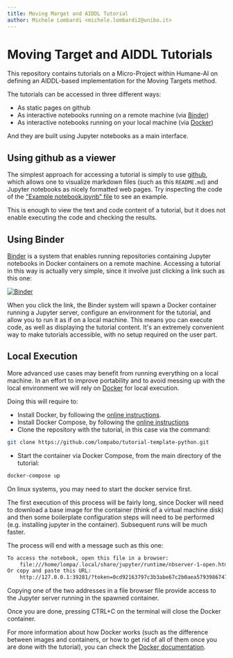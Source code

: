 ```yaml
---
title: Moving Marget and AIDDL Tutorial
author: Michele Lombardi <michele.lombardi2@unibo.it>
---
```


# Moving Target and AIDDL Tutorials #

This repository contains tutorials on a Micro-Project within Humane-AI on defining an AIDDL-based implementation for the Moving Targets method.

The tutorials can be accessed in three different ways:

* As static pages on github
* As interactive notebooks running on a remote machine (via
[Binder](https://mybinder.org/))
* As interactive notebooks running on your local machine (via
[Docker](https://www.docker.com/))

And they are built using Jupyter notebooks as a main interface.

## Using github as a viewer ##

The simplest approach for accessing a tutorial is simply to use
[github](https://github.com/), which allows one to visualize markdown files
(such as this `README.md`) and Jupyter notebooks as nicely formatted web
pages. Try inspecting the code of the ["Example notebook.ipynb"
file](https://github.com/lompabo/tutorial-template-python/blob/main/Example%20notebook.ipynb)
to see an example.

This is enough to view the text and code content of a tutorial, but it does
not enable executing the code and checking the results.

## Using Binder ##

[Binder](https://mybinder.org/) is a system that enables running repositories
containing Jupyter notebooks in Docker containers on a remote machine.
Accessing a tutorial in this way is actually very simple, since it involve
just clicking a link such as this one:

[![Binder](https://mybinder.org/badge_logo.svg)](https://mybinder.org/v2/gh/lompabo/mt-tutorial/HEAD)

When you click the link, the Binder system will spawn a Docker container
running a Jupyter server, configure an environment for the tutorial, and allow
you to run it as if on a local machine. This means you can execute code, as
well as displaying the tutorial content. It's an extremely convenient way to
make tutorials accessible, with no setup required on the user part.

## Local Execution ##

More advanced use cases may benefit from running everything on a local
machine. In an effort to improve portability and to avoid messing up with the
local environment we will rely on [Docker]((https://www.docker.com/)) for
local execution.

Doing this will require to:

* Install Docker, by following the [online instructions](https://docs.docker.com/get-docker/).
* Install Docker Compose, by following the [online
instructions](https://docs.docker.com/compose/install/)
* Clone the repository with the tutorial, in this case via the command:
```sh
git clone https://github.com/lompabo/tutorial-template-python.git
```
* Start the container via Docker Compose, from the main directory of the
tutorial:
```sh
docker-compose up
```

On linux systems, you may need to start the docker service first.

The first execution of this process will be fairly long, since Docker will
need to download a base image for the container (think of a virtual machine
disk) and then some boilerplate configuration steps will need to be performed
(e.g. installing jupyter in the container). Subsequent runs will be much
faster.

The process will end with a message such as this one:
```sh
To access the notebook, open this file in a browser:
    file:///home/lompa/.local/share/jupyter/runtime/nbserver-1-open.html
Or copy and paste this URL:
    http://127.0.0.1:39281/?token=0cd92163797c3b3abe67c2b0aea57939867477d6068708a2
```
Copying one of the two addresses in a file browser file provide access to the Jupyter server running in the spawned container.

Once you are done, pressing CTRL+C on the terminal will close the Docker container.

For more information about how Docker works (such as the difference between
images and containers, or how to get rid of all of them once you are done with
the tutorial), you can check the [Docker
documentation](https://docs.docker.com/).


